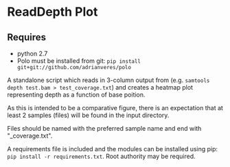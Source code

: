 # ReadDepth Plot

## Requires
- python 2.7
- Polo must be installed from git: `pip install git+git://github.com/adrianveres/polo`

A standalone script which reads in 3-column output from (e.g. `samtools depth test.bam > test_coverage.txt`) and creates a heatmap plot representing depth as a function of base poition.

As this is intended to be a comparative figure, there is an expectation that at least 2 samples (files) will be found in the input directory.

Files should be named with the preferred sample name and end with "_coverage.txt".

A requirements file is included and the modules can be installed using pip: `pip install -r requirements.txt`. Root authority may be required.


